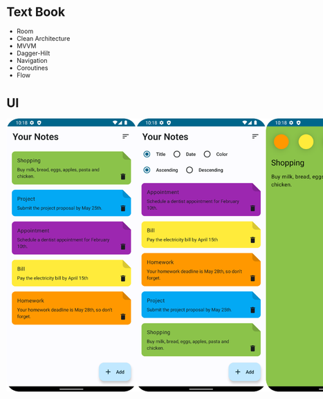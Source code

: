 # Text Book

- Room
- Clean Architecture
- MVVM
- Dagger-Hilt
- Navigation
- Coroutines
- Flow

# UI
<div style="display: flex;">
    <img src="https://raw.githubusercontent.com/erkindil/GithubRepositoryEdit/main/fb01.png" width="300">
    <img src="https://raw.githubusercontent.com/erkindil/GithubRepositoryEdit/main/fb02.png" width="300">
    <img src="https://raw.githubusercontent.com/erkindil/GithubRepositoryEdit/main/fb03.png" width="300">
</div>

